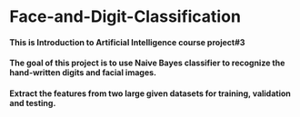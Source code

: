 # Face-and-Digit-Classification
#### This is Introduction to Artificial Intelligence course project#3 
#### The goal of this project is to use Naive Bayes classifier to recognize the hand-written digits and facial images.
#### Extract the features from two large given datasets for training, validation and testing.
